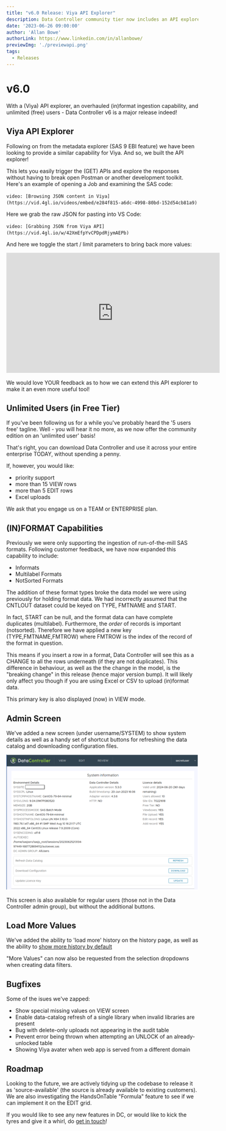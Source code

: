 ```yaml
---
title: "v6.0 Release: Viya API Explorer"
description: Data Controller community tier now includes an API explorer!  We've also overhauled the (in)format ingestion capability, and enabled unlimited users on the community edition.
date: '2023-06-26 09:00:00'
author: 'Allan Bowe'
authorLink: https://www.linkedin.com/in/allanbowe/
previewImg: './previewapi.png'
tags:
  - Releases
---
```


# v6.0

With a (Viya) API explorer, an overhauled (in)format ingestion capability, and unlimited (free) users - Data Controller v6 is a major release indeed!

## Viya API Explorer

Following on from the metadata explorer (SAS 9 EBI feature) we have been looking to provide a similar capability for Viya.  And so, we built the API explorer!

This lets you easily trigger the (GET) APIs and explore the responses without having to break open Postman or another development toolkit.  Here's an example of opening a Job and examining the SAS code:

`video: [Browsing JSON content in Viya](https://vid.4gl.io/videos/embed/e284f815-a6dc-4998-80bd-152d54cb81a9)`

Here we grab the raw JSON for pasting into VS Code:

`video: [Grabbing JSON from Viya API](https://vid.4gl.io/w/42XmEfpYvCPDpdRjymAEPb)`

And here we toggle the start / limit parameters to bring back more values:

<iframe title="Adjusting the start and limit params in the Data Controller Viya API Explorer" width="560" height="315" src="https://vid.4gl.io/videos/embed/29cc7a32-75c5-4cd5-8938-b1a7d0e1575d" frameborder="0" allowfullscreen="" sandbox="allow-same-origin allow-scripts allow-popups"></iframe>

We would love YOUR feedback as to how we can extend this API explorer to make it an even more useful tool!



## Unlimited Users (in Free Tier)

If you've been following us for a while you've probably heard the '5 users free' tagline.  Well - you will hear it no more, as we now offer the community edition on an 'unlimited user' basis!

That's right, you can download Data Controller and use it across your entire enterprise TODAY, without spending a penny.

If, however, you would like:

* priority support
* more than 15 VIEW rows
* more than 5 EDIT rows
* Excel uploads

We ask that you engage us on a TEAM or ENTERPRISE plan.

## (IN)FORMAT Capabilities

Previously we were only supporting the ingestion of run-of-the-mill SAS formats.  Following customer feedback, we have now expanded this capability to include:

* Informats
* Multilabel Formats
* NotSorted Formats

The addition of these format types broke the data model we were using previously for holding format data.  We had incorrectly assumed that the CNTLOUT dataset could be keyed on TYPE, FMTNAME and START.

In fact, START can be null, and the format data can have complete duplicates (multilabel). Furthermore, the _order_ of records is important (notsorted).  Therefore we have applied a new key (TYPE,FMTNAME,FMTROW) where FMTROW is the index of the record of the format in question.

This means if you insert a row in a format, Data Controller will see this as a CHANGE to all the rows underneath (if they are not duplicates).  This difference in behaviour, as well as the the change in the model, is the "breaking change" in this release (hence major version bump).  It will likely only affect you though if you are using Excel or CSV to upload (in)format data.

This primary key is also displayed (now) in VIEW mode.

## Admin Screen

We've added a new screen (under username/SYSTEM) to show system details as well as a handy set of shortcut buttons for refreshing the data catalog and downloading configuration files.

![](admin.svg)

This screen is also available for regular users (those not in the Data Controller admin group), but without the additional buttons.


## Load More Values

We've added the ability to 'load more' history on the history page, as well as the ability to [show more history by default](https://docs.datacontroller.io/dcc-options/#history_rows)

"More Values" can now also be requested from the selection dropdowns when creating data filters.


## Bugfixes

Some of the isues we've zapped:

* Show special missing values on VIEW screen
* Enable data-catalog refresh of a single library when invalid libraries are present
* Bug with delete-only uploads not appearing in the audit table
* Prevent error being thrown when attempting an UNLOCK of an already-unlocked table
* Showing Viya avater when web app is served from a different domain

## Roadmap

Looking to the future, we are actively tidying up the codebase to release it as 'source-available' (the source is already available to existing customers).  We are also investigating the HandsOnTable "Formula" feature to see if we can implement it on the EDIT grid.

If you would like to see any new features in DC, or would like to kick the tyres and give it a whirl, do [get in touch](https://datacontroller.io/contact)!

















